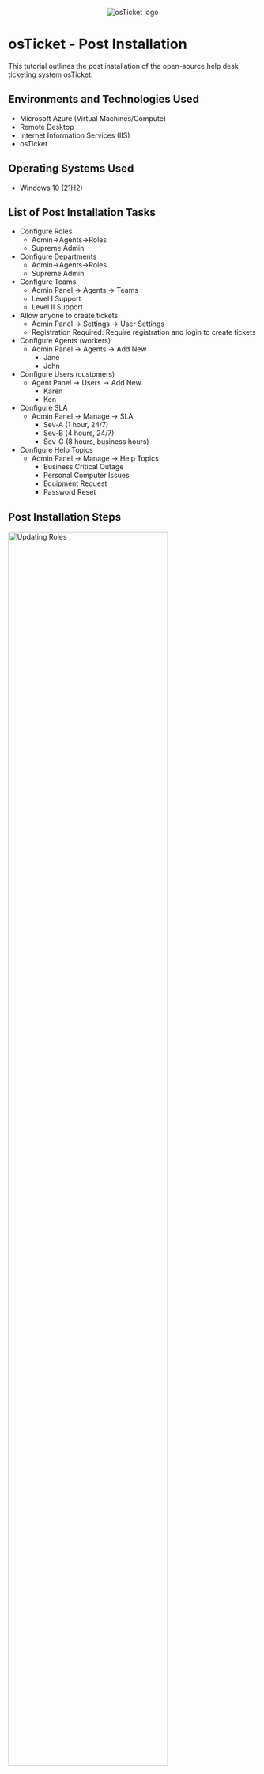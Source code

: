 <p align="center">
<img src="https://i.imgur.com/Clzj7Xs.png" alt="osTicket logo"/>
</p>

<h1>osTicket - Post Installation</h1>
This tutorial outlines the post installation of the open-source help desk ticketing system osTicket.<br />

<h2>Environments and Technologies Used</h2>

- Microsoft Azure (Virtual Machines/Compute)
- Remote Desktop
- Internet Information Services (IIS)
- osTicket

<h2>Operating Systems Used </h2>

- Windows 10</b> (21H2)

<h2>List of Post Installation Tasks</h2>

- Configure Roles
  - Admin->Agents->Roles
  - Supreme Admin
- Configure Departments
  - Admin->Agents->Roles
  - Supreme Admin
- Configure Teams
  - Admin Panel -> Agents -> Teams
  - Level I Support
  - Level II Support
- Allow anyone to create tickets
  - Admin Panel -> Settings -> User Settings
  - Registration Required: Require registration and login to create tickets
- Configure Agents (workers)
  - Admin Panel -> Agents -> Add New
    - Jane
    - John
- Configure Users (customers)
  - Agent Panel -> Users -> Add New
    - Karen
    - Ken
- Configure SLA
  - Admin Panel -> Manage -> SLA
    -  Sev-A (1 hour, 24/7)
    - Sev-B (4 hours, 24/7)
    - Sev-C (8 hours, business hours)
- Configure Help Topics
  - Admin Panel -> Manage -> Help Topics
    - Business Critical Outage
    - Personal Computer Issues
    - Equipment Request
    - Password Reset






<h2> Post Installation Steps</h2>

<p>
<img src="https://i.imgur.com/Ai6TA4d.png" height="80%" width="80%" alt="Updating Roles"/>
</p>
<p>
I updated the permissions for the Supreme Admin Role.
</p>
<br />

<p>
<img src="https://i.imgur.com/KuH5iEq.png" height="80%" width="80%" alt="Configure Users"/>
</p>
<p>
I created some users to be able to create trouble tickets.
</p>
<br />

</p>
<p>
Here is an example of a helpdesk ticket that was created by Karen.
</p>
<br />
<p>
<img src="https://i.imgur.com/K7qnip9.png" height="80%" width="80%" alt="Configure SLA"/>
</p>
<p>
I added some additional SLA's using the Administrative portal.
</p>
<br />

<img src="https://i.imgur.com/yFVTmzV.png" height="80%" width="80%" alt="Workflow of a Resolved Ticket"/>
</p>
<p>
I updated the priority level and SLA of the ticket. I assigned the ticket to John and he resolved it. 

